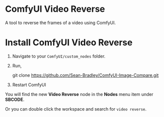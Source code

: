 # ComfyUI Video Reverse

A tool to reverse the frames of a video using ComfyUI.

# Install ComfyUI Video Reverse

1.  Navigate to your `ComfyUI/custom_nodes` folder.

2.  Run,

    git clone https://github.com/Sean-Bradley/ComfyUI-Image-Compare.git

3.  Restart ComfyUI

You will find the new **Video Reverse** node in the **Nodes** menu item under **SBCODE**.

Or you can double click the workspace and search for `video reverse`.

